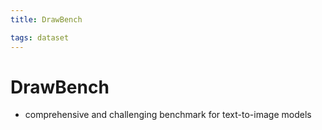```yaml
---
title: DrawBench

tags: dataset 
---
```


# DrawBench
- comprehensive and challenging benchmark for text-to-image models


































































